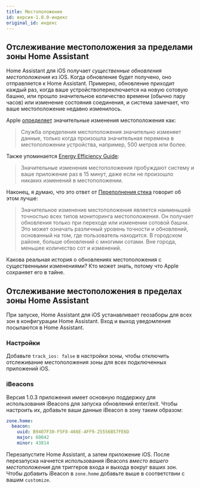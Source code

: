 ```yaml
---
title: Местоположение
id: версия-1.0.0-индекс
original_id: индекс
---
```


## Отслеживание местоположения за пределами зоны Home Assistant

Home Assistant для iOS получает *существенные обновления местоположения* из iOS. Когда обновление будет получено, оно отправляется к Home Assistant. Примерно, обновление приходит каждый раз, когда ваше устройствопереключается на новую сотовую башню, или прошло значительное количество времени (обычно пару часов) или изменение состояния соединения, и система замечает, что ваше местоположение недавно изменилось.

Apple [определяет](https://developer.apple.com/library/content/documentation/UserExperience/Conceptual/LocationAwarenessPG/CoreLocation/CoreLocation.html#//apple_ref/doc/uid/TP40009497-CH2-SW9) значительные изменения местоположения как:

> Служба определения местоположения значительно изменяет данные, только когда произошла значительная перемена в местоположении устройства, например, 500 метров или более.

Также упоминается [Energy Efficiency Guide](https://developer.apple.com/library/content/documentation/Performance/Conceptual/EnergyGuide-iOS/LocationBestPractices.html#//apple_ref/doc/uid/TP40015243-CH24-SW4):

> Значительные изменения местоположения пробуждают систему и ваше приложение раз в 15 минут, даже если не произошло никаких изменений в местоположении.

Наконец, я думаю, что это ответ от [Переполнения стека](http://stackoverflow.com/a/13331625/486182) говорит об этом лучше:

> Значительное изменение местоположения является наименьшей точностью всех типов мониторинга местоположения. Он получает обновления только при переходе или изменении сотовой башни. Это может означать различный уровень точности и обновлений, основанный на том, где пользователь находится. В городском районе, больше обновлений с многими сотами. Вне города, меньшее количество сот и изменений.

Какова реальная история о обновлениях местоположения с существенными изменениями? Кто может знать, потому что Apple сохраняет его в тайне.

## Отслеживание местоположения в пределах зоны Home Assistant

При запуске, Home Assistant для iOS устанавливает геозаборы для всех зон в конфигурации Home Assistant. Вход и выход уведомления посылаются в Home Assistant.

### Настройки

Добавьте `track_ios: false` в настройки зоны, чтобы отключить отслеживание местоположения зоны для всех подключенных приложений iOS.

### iBeacons

Версия 1.0.3 приложения имеет основную поддержку для использования iBeacons для запуска обновлений enter/exit. Чтобы настроить их, добавьте ваши данные iBeacon в зону таким образом:

```yaml
zone.home:
  beacon:
    uuid: B9407F30-F5F8-466E-AFF9-25556B57FE6D
    major: 60042
    minor: 43814
```

Перезапустите Home Assistant, а затем приложение iOS. После перезапуска начнется использования iBeacons *вместо вашего местоположения* для триггеров входа и выхода вокруг ваших зон. Чтобы добавить iBeacon в `zone.home` добавьте выше в соответствии с вашим `customize`.